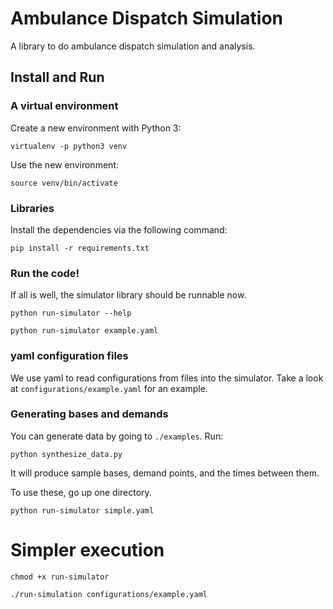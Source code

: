 # Ambulance Dispatch Simulation

A library to do ambulance dispatch simulation and analysis.

## Install and Run

### A virtual environment

Create a new environment with Python 3: 

`virtualenv -p python3 venv`

Use the new environment:

`source venv/bin/activate`


### Libraries

Install the dependencies via the following command:

`pip install -r requirements.txt` 



### Run the code! 

If all is well, the simulator library should be runnable now. 

`python run-simulator --help`

`python run-simulator example.yaml`

### yaml configuration files

We use yaml to read configurations from files into the simulator. Take a look 
at `configurations/example.yaml` for an example.


### Generating bases and demands

You can generate data by going to `./examples`. Run: 

`python synthesize_data.py` 

It will produce sample bases, demand points, and the times 
between them. 

To use these, go up one directory. 

`python run-simulator simple.yaml`


# Simpler execution

`chmod +x run-simulator`

`./run-simulation configurations/example.yaml`  